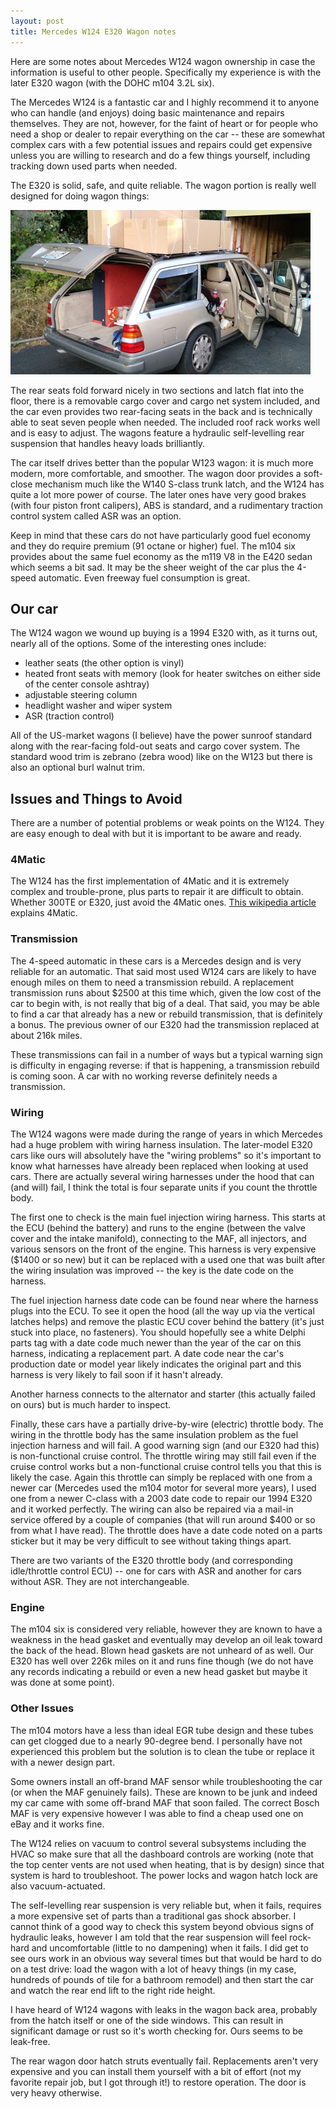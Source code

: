 ```yaml
---
layout: post
title: Mercedes W124 E320 Wagon notes
---
```


Here are some notes about Mercedes W124 wagon ownership in case the information
is useful to other people. Specifically my experience is with the later E320
wagon (with the DOHC m104 3.2L six).

The Mercedes W124 is a fantastic car and I highly recommend it to anyone who
can handle (and enjoys) doing basic maintenance and repairs themselves.  They
are not, however, for the faint of heart or for people who need a shop or
dealer to repair everything on the car -- these are somewhat complex cars with
a few potential issues and repairs could get expensive unless you are willing
to research and do a few things yourself, including tracking down used parts
when needed.

The E320 is solid, safe, and quite reliable. The wagon portion is really well
designed for doing wagon things:

![E320 Wagon](/assets/wagon.jpg)

The rear seats fold forward nicely in two sections and latch flat into the
floor, there is a removable cargo cover and cargo net system included, and
the car even
provides two rear-facing seats in the back and is technically able to seat
seven people when needed.  The included roof rack works well and is easy to
adjust.  The wagons feature a hydraulic self-levelling rear suspension that
handles heavy loads brilliantly.

The car itself drives better than the popular W123 wagon: it is much more
modern, more comfortable, and smoother. The wagon door provides a soft-close
mechanism much like the W140 S-class trunk latch, and the W124 has quite a
lot more power of course.  The later ones have very good brakes (with four
piston front calipers), ABS is standard, and a rudimentary traction control
system called ASR was an option.

Keep in mind that these cars do not have particularly good fuel economy and
they do require premium (91 octane or higher) fuel. The m104 six provides about
the same fuel economy as the m119 V8 in the E420 sedan which seems a bit sad.
It may be the sheer weight of the car plus the 4-speed automatic. Even freeway
fuel consumption is great.

## Our car

The W124 wagon we wound up buying is a 1994 E320 with, as it turns out, nearly
all of the options.  Some of the interesting ones include:

 * leather seats (the other option is vinyl)
 * heated front seats with memory (look for heater switches on either side of the center console ashtray)
 * adjustable steering column
 * headlight washer and wiper system
 * ASR (traction control)

All of the US-market wagons (I believe) have the power sunroof standard along
with the rear-facing fold-out seats and cargo cover system. The standard wood
trim is zebrano (zebra wood) like on the W123 but there is also an optional
burl walnut trim.

## Issues and Things to Avoid

There are a number of potential problems or weak points on the W124. They are
easy enough to deal with but it is important to be aware and ready.

### 4Matic

The W124 has the first implementation of 4Matic and it is extremely
complex and trouble-prone, plus parts to repair it are difficult to obtain.
Whether 300TE or E320, just avoid the 4Matic ones.  [This wikipedia article](https://en.wikipedia.org/wiki/4Matic) explains 4Matic.

### Transmission

The 4-speed automatic in these cars is a Mercedes design and is very reliable
for an automatic. That said most used W124 cars are likely to have enough miles
on them to need a transmission rebuild. A replacement transmission runs about
$2500 at this time which, given the low cost of the car to begin with, is not
really that big of a deal. That said, you may be able to find a car that
already has a new or rebuild transmission, that is definitely a bonus. The
previous owner of our E320 had the transmission replaced at about 216k miles.

These transmissions can fail in a number of ways but a typical warning sign is
difficulty in engaging reverse: if that is happening, a transmission rebuild
is coming soon. A car with no working reverse definitely needs a transmission.

### Wiring

The W124 wagons were made during the range of years in which Mercedes had a
huge problem with wiring harness insulation.  The later-model E320 cars like
ours will absolutely have the "wiring problems" so it's important to know what
harnesses have already been replaced when looking at used cars.  There are
actually several wiring harnesses under the hood that can (and will) fail, I
think the total is four separate units if you count the throttle body.

The first one to check is the main fuel injection wiring harness.  This starts
at the ECU (behind the battery) and runs to the engine (between the valve cover
and the intake manifold), connecting to the MAF, all injectors, and various
sensors on the front of the engine.  This harness is very expensive ($1400 or
so new) but it can be replaced with a used one that was built after the wiring
insulation was improved -- the key is the date code on the harness.

The fuel injection harness date code can be found near where the harness plugs into the ECU.  To see it open the hood (all the way up via the vertical latches
helps) and remove the plastic ECU cover behind the battery (it's just stuck
into place, no fasteners).  You should hopefully see a white Delphi parts tag
with a date code much newer than the year of the car on this harness, indicating
a replacement part. A date code near the car's production date or model year
likely indicates the original part and this harness is very likely to fail
soon if it hasn't already.

Another harness connects to the alternator and starter (this actually failed
on ours) but is much harder to inspect.

Finally, these cars have a partially drive-by-wire (electric) throttle body.
The wiring in the throttle body has the same insulation problem as the fuel
injection harness and will fail. A good warning sign (and our E320 had this)
is non-functional cruise control. The throttle wiring may still fail even if
the cruise control works but a non-functional cruise control tells you that
this is likely the case.  Again this throttle can simply be replaced with one
from a newer car (Mercedes used the m104 motor for several more years), I used
one from a newer C-class with a 2003 date code to repair our 1994 E320 and it
worked perfectly.  The wiring can also be repaired via a mail-in service offered
by a couple of companies (that will run around $400 or so from what I have read). The throttle does have a date code noted on a parts sticker but it may be very
difficult to see without taking things apart.

There are two variants of the E320 throttle body (and corresponding
idle/throttle control ECU) -- one for cars with ASR and another for cars without ASR.  They are not interchangeable.

### Engine

The m104 six is considered very reliable, however they are known to have a
weakness in the head gasket and eventually may develop an oil leak toward the
back of the head. Blown head gaskets are not unheard of as well. Our E320 has
well over 226k miles on it and runs fine though (we do not have any records
indicating a rebuild or even a new head gasket but maybe it was done at some
point).

### Other Issues

The m104 motors have a less than ideal EGR tube design and these tubes can get
clogged due to a nearly 90-degree bend. I personally have not experienced this
problem but the solution is to clean the tube or replace it with a newer design
part.

Some owners install an off-brand MAF sensor while troubleshooting the car (or
when the MAF genuinely fails). These are known to be junk and indeed my car
came with some off-brand MAF that soon failed. The correct Bosch MAF is very
expensive however I was able to find a cheap used one on eBay and it works fine.

The W124 relies on vacuum to control several subsystems including the HVAC so
make sure that all the dashboard controls are working (note that the top center
vents are not used when heating, that is by design) since that system is hard
to troubleshoot. The power locks and wagon hatch lock are also vacuum-actuated.

The self-levelling rear suspension is very reliable but, when it fails, requires
a more expensive set of parts than a traditional gas shock absorber. I cannot
think of a good way to check this system beyond obvious signs of hydraulic leaks, however I am told that the rear suspension will feel rock-hard and
uncomfortable (little to no dampening) when it fails.  I did get to see ours
work in an obvious way several times but that would be hard to do on a test
drive: load the wagon with a lot of heavy things (in my case, hundreds of
pounds of tile for a bathroom remodel) and then start the car and watch the
rear end lift to the right ride height.

I have heard of W124 wagons with leaks in the wagon back area, probably from the hatch itself or one of the side windows. This can result in significant damage or rust so it's worth checking for.  Ours seems to be leak-free.

The rear wagon door hatch struts eventually fail.  Replacements aren't very
expensive and you can install them yourself with a bit of effort (not my
favorite repair job, but I got through it!) to restore operation.  The door
is very heavy otherwise.
